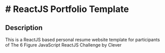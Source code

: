 # # ReactJS Portfolio Template

## Description

This is a ReactJS based personal resume website template for participants of The 6 Figure JavaScript ReactJS Challenge by Clever
